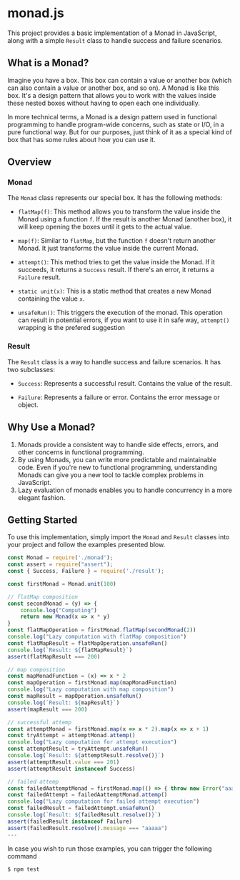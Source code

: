 # monad.js

This project provides a basic implementation of a Monad in JavaScript, along with a simple `Result` class to handle success and failure scenarios.

## What is a Monad?

Imagine you have a box. This box can contain a value or another box (which can also contain a value or another box, and so on). A Monad is like this box. It's a design pattern that allows you to work with the values inside these nested boxes without having to open each one individually.

In more technical terms, a Monad is a design pattern used in functional programming to handle program-wide concerns, such as state or I/O, in a pure functional way. But for our purposes, just think of it as a special kind of box that has some rules about how you can use it.

## Overview

### Monad

The `Monad` class represents our special box. It has the following methods:

- `flatMap(f)`: This method allows you to transform the value inside the Monad using a function `f`. If the result is another Monad (another box), it will keep opening the boxes until it gets to the actual value.
  
- `map(f)`: Similar to `flatMap`, but the function `f` doesn't return another Monad. It just transforms the value inside the current Monad.
  
- `attempt()`: This method tries to get the value inside the Monad. If it succeeds, it returns a `Success` result. If there's an error, it returns a `Failure` result.
  
- `static unit(x)`: This is a static method that creates a new Monad containing the value `x`.

- `unsafeRun()`: This triggers the execution of the monad. This operation can result in potential errors, if you want to use it in safe way, `attempt()` wrapping is the prefered suggestion


### Result

The `Result` class is a way to handle success and failure scenarios. It has two subclasses:

- `Success`: Represents a successful result. Contains the value of the result.
  
- `Failure`: Represents a failure or error. Contains the error message or object.

## Why Use a Monad?

1. Monads provide a consistent way to handle side effects, errors, and other concerns in functional programming. 
2. By using Monads, you can write more predictable and maintainable code. Even if you're new to functional programming, understanding Monads can give you a new tool to tackle complex problems in JavaScript.
3. Lazy evaluation of monads enables you to handle concurrency in a more elegant fashion.

## Getting Started

To use this implementation, simply import the `Monad` and `Result` classes into your project and follow the examples presented blow.

```javascript
const Monad = require('./monad');
const assert = require("assert");
const { Success, Failure } = require('./result');

const firstMonad = Monad.unit(100)

// flatMap composition
const secondMonad = (y) => {
    console.log("Computing")
    return new Monad(x => x * y)
}
const flatMapOperation = firstMonad.flatMap(secondMonad(2))
console.log("Lazy computation with flatMap composition")
const flatMapResult = flatMapOperation.unsafeRun()
console.log(`Result: ${flatMapResult}`)
assert(flatMapResult === 200)

// map composition
const mapMonadFunction = (x) => x * 2
const mapOperation = firstMonad.map(mapMonadFunction)
console.log("Lazy computation with map composition")
const mapResult = mapOperation.unsafeRun()
console.log(`Result: ${mapResult}`)
assert(mapResult === 200)

// successful attemp
const attemptMonad = firstMonad.map(x => x * 2).map(x => x + 1)
const tryAttempt = attemptMonad.attemp()
console.log("Lazy computation for attempt execution")
const attemptResult = tryAttempt.unsafeRun()
console.log(`Result: ${attemptResult.resolve()}`)
assert(attemptResult.value === 201)
assert(attemptResult instanceof Success)

// failed attemp
const failedAattemptMonad = firstMonad.map(() => { throw new Error("aaaaa") })
const failedAttempt = failedAattemptMonad.attemp()
console.log("Lazy computation for failed attempt execution")
const failedResult = failedAttempt.unsafeRun()
console.log(`Result: ${failedResult.resolve()}`)
assert(failedResult instanceof Failure)
assert(failedResult.resolve().message === "aaaaa")
---
```

In case you wish to run those examples, you can trigger the following command

```bash
$ npm test
```
